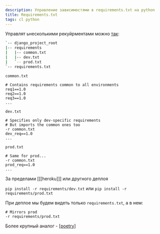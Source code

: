 ```yaml
---
description: Управление зависимостями в requirements.txt на python
title: Requirements.txt
tags: cl python
---
```

Управлят ьнесколькими рекуйрментами можно [так](https://stackoverflow.com/questions/17803829/how-to-customize-a-requirements-txt-for-multiple-environments/20720019#20720019):

```bash
`-- django_project_root
|-- requirements
|   |-- common.txt
|   |-- dev.txt
|   `-- prod.txt
`-- requirements.txt
```

`common.txt`

```shell
# Contains requirements common to all environments
req1==1.0
req2==1.0
req3==1.0
...
```

`dev.txt`

```shell
# Specifies only dev-specific requirements
# But imports the common ones too
-r common.txt
dev_req==1.0
...
```

`prod.txt`

```shell
# Same for prod...
-r common.txt
prod_req==1.0
...
```

За пределами [[[heroku]]] или другного деплоя

`pip install -r requirements/dev.txt` или `pip install -r requirements/prod.txt`

При деплое мы будем видеть только `requirements.txt`, а в нем:

```shell
# Mirrors prod
-r requirements/prod.txt
```

Более крупный аналог - [[poetry]]

[//begin]: # "Autogenerated link references for markdown compatibility"
[poetry]: poetry "Poetry"
[//end]: # "Autogenerated link references"
